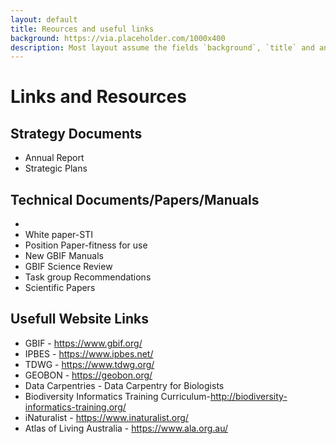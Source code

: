 ```yaml
---
layout: default
title: Reources and useful links
background: https://via.placeholder.com/1000x400
description: Most layout assume the fields `background`, `title` and an optional `description`
---
```

# Links and Resources

## Strategy Documents
   - Annual Report
   - Strategic Plans
    
## Technical Documents/Papers/Manuals
   -
   - White paper-STI
   - Position Paper-fitness for use
   - New GBIF Manuals
   - GBIF Science Review
   - Task group Recommendations
   - Scientific Papers
   
 ## Usefull Website Links
 
 - GBIF - https://www.gbif.org/
 - IPBES - https://www.ipbes.net/
 - TDWG - https://www.tdwg.org/
 - GEOBON - https://geobon.org/
 - Data Carpentries - Data Carpentry for Biologists
 - Biodiversity Informatics Training Curriculum-http://biodiversity-informatics-training.org/
 - iNaturalist - https://www.inaturalist.org/
 - Atlas of Living Australia - https://www.ala.org.au/ 
